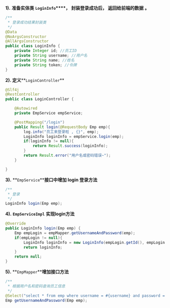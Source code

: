 **1).** **准备实体类** **`LoginInfo`****， 封装登录成功后， 返回给前端的数据** **。**

```Java
/**
 * 登录成功结果封装类
 */
@Data
@NoArgsConstructor
@AllArgsConstructor
public class LoginInfo {
    private Integer id; //员工ID
    private String username; //用户名
    private String name; //姓名
    private String token; //令牌
}
```

  

**2). 定义****`LoginController`**

```Java
@Slf4j
@RestController
public class LoginController {

    @Autowired
    private EmpService empService;

    @PostMapping("/login")
    public Result login(@RequestBody Emp emp){
        log.info("员工来登录啦 , {}", emp);
        LoginInfo loginInfo = empService.login(emp);
        if(loginInfo != null){
            return Result.success(loginInfo);
        }
        return Result.error("用户名或密码错误~");
    }

}
```

  

**3).** **`EmpService`****接口中增加 login 登录方法**

```Java
/**
 * 登录
 */
LoginInfo login(Emp emp);
```

  

**4).** **`EmpServiceImpl`** **实现login方法**

```Java
@Override
public LoginInfo login(Emp emp) {
    Emp empLogin = empMapper.getUsernameAndPassword(emp);
    if(empLogin != null){
        LoginInfo loginInfo = new LoginInfo(empLogin.getId(), empLogin.getUsername(), empLogin.getName(), null);
        return loginInfo;
    }
    return null;
}
```

  

**5).** **`EmpMapper`****增加接口方法**

```Java
/**
 * 根据用户名和密码查询员工信息
 */
@Select("select * from emp where username = #{username} and password = #{password}")
Emp getUsernameAndPassword(Emp emp);
```